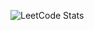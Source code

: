 ![LeetCode Stats](https://leetcard.jacoblin.cool/Soumyajeet916?theme=nord&font=Noto%20Sans%20Sundanese&ext=contest)
